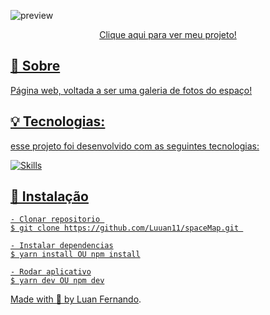 ![preview](https://github.com/Luuan11/spaceMap/assets/79935555/06660bc7-3c27-4297-837f-bfe168523f21)

<p align="center"> <a href="https://space-map.vercel.app/"> Clique aqui para ver meu projeto! </p>

## 💬 Sobre
Página web, voltada a ser uma galeria de fotos do espaço!

## 💡 Tecnologias:

esse projeto foi desenvolvido com as seguintes tecnologias: 

![Skills](https://skillicons.dev/icons?i=react,styledcomponents)

## 📜 Instalação

    - Clonar repositorio 
    $ git clone https://github.com/Luuan11/spaceMap.git 

    - Instalar dependencias
    $ yarn install OU npm install

    - Rodar aplicativo
    $ yarn dev OU npm dev


Made with 💜 by [Luan Fernando](https://www.linkedin.com/in/luan-fernando/).
